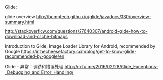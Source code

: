 

Glide:







glide overview
http://bumptech.github.io/glide/javadocs/330/overview-summary.html


http://stackoverflow.com/questions/27640307/android-glide-how-to-download-and-cache-bitmaps


Introduction to Glide, Image Loader Library for Android, recommended by Google
https://inthecheesefactory.com/blog/get-to-know-glide-recommended-by-google/en


Glide - 异常：调试和错误处理
http://mrfu.me/2016/02/28/Glide_Exceptions-_Debugging_and_Error_Handling/
